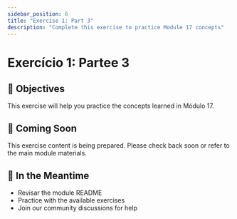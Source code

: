 ```yaml
---
sidebar_position: 6
title: "Exercise 1: Part 3"
description: "Complete this exercise to practice Module 17 concepts"
---
```


# Exercício 1: Partee 3

## 🎯 Objectives

This exercise will help you practice the concepts learned in Módulo 17.

## 📝 Coming Soon

This exercise content is being prepared. Please check back soon or refer to the main module materials.

## 🚀 In the Meantime

- Revisar the module README
- Practice with the available exercises
- Join our community discussions for help
